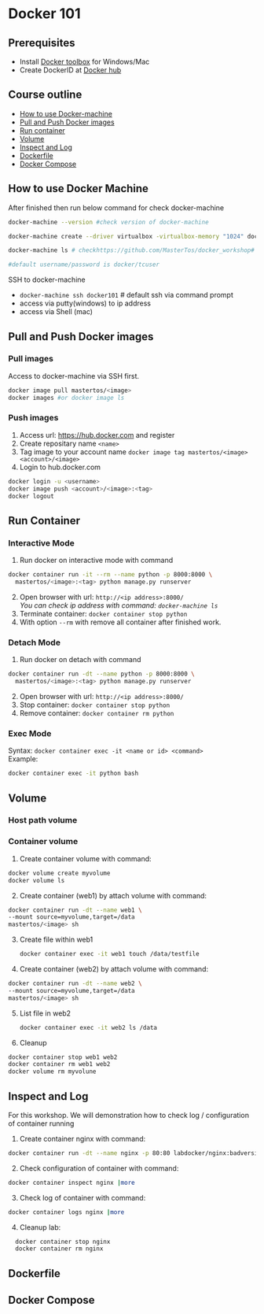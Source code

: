 # Docker 101

## Prerequisites
* Install [Docker toolbox](https://docs.docker.com/toolbox/overview/#whats-in-the-box) for Windows/Mac
* Create DockerID at [Docker hub](https://hub.docker.com)

## Course outline
* [How to use Docker-machine](https://github.com/MasterTos/docker_workshop#how-to-use-docker-machine)
* [Pull and Push Docker images](https://github.com/MasterTos/docker_workshop#pull-and-push-docker-images)
* [Run container](https://github.com/MasterTos/docker_workshop#run-container)
* [Volume](https://github.com/MasterTos/docker_workshop#volume)
* [Inspect and Log](https://github.com/MasterTos/docker_workshop#inspect-and-log)
* [Dockerfile](https://github.com/MasterTos/docker_workshop#dockerfile)
* [Docker Compose](https://github.com/MasterTos/docker_workshop#docker-compose)

## How to use Docker Machine

After finished then run below command for check docker-machine
```bash
docker-machine --version #check version of docker-machine

docker-machine create --driver virtualbox -virtualbox-memory "1024" docker101 # create new docker-machine

docker-machine ls # checkhttps://github.com/MasterTos/docker_workshop# ip address

#default username/password is docker/tcuser
```

SSH to docker-machine
- `docker-machine ssh docker101` # default ssh via command prompt
- access via putty(windows) to ip address
- access via Shell (mac)

## Pull and Push Docker images

### Pull images
Access to docker-machine via SSH first.

```bash
docker image pull mastertos/<image>
docker images #or docker image ls
```

### Push images
1. Access url: https://hub.docker.com and register
2. Create repositary name `<name>`
3. Tag image to your account name `docker image tag mastertos/<image> <account>/<image>`
4. Login to hub.docker.com
```bash
docker login -u <username>
docker image push <account>/<image>:<tag>
docker logout
```

## Run Container
### Interactive Mode
1. Run docker on interactive mode with command
```bash
docker container run -it --rm --name python -p 8000:8000 \
  mastertos/<image>:<tag> python manage.py runserver
```
2. Open browser with url: `http://<ip address>:8000/` <br>
*You can check ip address with command: `docker-machine ls`*
3. Terminate container: `docker container stop python`
4. With option `--rm` with remove all container after finished work.

### Detach Mode
1. Run docker on detach with command
```bash
docker container run -dt --name python -p 8000:8000 \
  mastertos/<image>:<tag> python manage.py runserver
```
2. Open browser with url: `http://<ip address>:8000/`
3. Stop container: `docker container stop python`
4. Remove container: `docker container rm python`
   
### Exec Mode
Syntax: `docker container exec -it <name or id> <command>`
<br>Example:
```bash
docker container exec -it python bash
```

## Volume
### Host path volume
### Container volume
1. Create container volume with command:
```bash
docker volume create myvolume
docker volume ls
```
2. Create container (web1) by attach volume with command:
```bash
docker container run -dt --name web1 \
--mount source=myvolume,target=/data
mastertos/<image> sh
```
3. Create file within web1
   ```bash
   docker container exec -it web1 touch /data/testfile
   ```
4. Create container (web2) by attach volume with command:
```bash
docker container run -dt --name web2 \
--mount source=myvolume,target=/data
mastertos/<image> sh
```

5. List file in web2
   ```bash
   docker container exec -it web2 ls /data
   ```

6. Cleanup
  ```bash
  docker container stop web1 web2
  docker container rm web1 web2
  docker volume rm myvolune
  ```

## Inspect and Log
For this workshop. We will demonstration how to check log / configuration of container running

1. Create container nginx with command:
```bash
docker container run -dt --name nginx -p 80:80 labdocker/nginx:badversion
```

2. Check configuration of container with command: 

```bash
docker container inspect nginx |more
```

3. Check log of container with command: 

```bash
docker container logs nginx |more
```

4. Cleanup lab:
  ```bash
	docker container stop nginx
	docker container rm nginx	
  ```

## Dockerfile

## Docker Compose